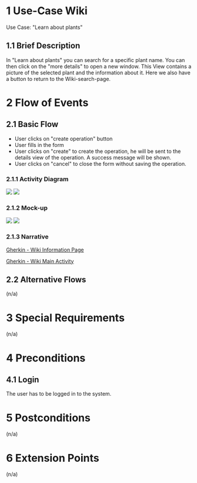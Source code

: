 # 1 Use-Case Wiki
Use Case: "Learn about plants"

## 1.1 Brief Description
In "Learn about plants" you can search for a specific plant name. You can then click on the "more details" to open a new window. 
This View contains a picture of the selected plant and the information about it. Here we also have a button to return to the Wiki-search-page.


# 2 Flow of Events
## 2.1 Basic Flow
- User clicks on "create operation" button
- User fills in the form
- User clicks on "create" to create the operation, he will be sent to the details view of the operation. A success message will be shown.
- User clicks on "cancel" to close the form without saving the operation.

### 2.1.1 Activity Diagram
<img src="USECase_Wiki.png">

<img src="USECase_Wiki_Plants.png">

### 2.1.2 Mock-up
<img src="wiki_Mockup.png">

<img src="learn_about_plants_Mockup.png">

### 2.1.3 Narrative
[Gherkin - Wiki Information Page](https://github.com/9991S/HappyPlants/blob/ad0415a0624fedbdef3d27f2ea1ec29c5f6575d5/test_driver/features/wikiInformationPage.feature)

[Gherkin - Wiki Main Activity](https://github.com/9991S/HappyPlants/blob/ad0415a0624fedbdef3d27f2ea1ec29c5f6575d5/test_driver/features/wikiMainActivity.feature)


## 2.2 Alternative Flows
(n/a)

# 3 Special Requirements
(n/a)

# 4 Preconditions
## 4.1 Login
The user has to be logged in to the system.

# 5 Postconditions
(n/a)
 
# 6 Extension Points
(n/a)

